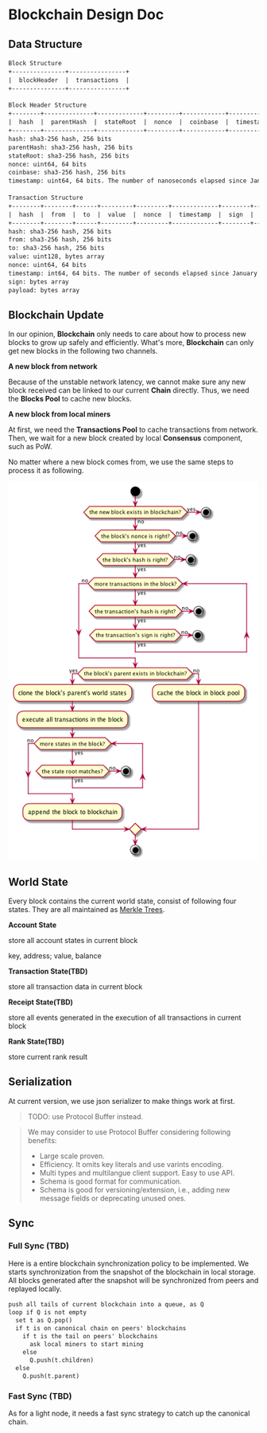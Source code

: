 # Blockchain Design Doc

## Data Structure

``` txt
Block Structure
+---------------+----------------+
|  blockHeader  |  transactions  |
+---------------+----------------+

Block Header Structure
+--------+--------------+-------------+---------+------------+-------------+
|  hash  |  parentHash  |  stateRoot  |  nonce  |  coinbase  |  timestamp  |
+--------+--------------+-------------+---------+------------+-------------+
hash: sha3-256 hash, 256 bits
parentHash: sha3-256 hash, 256 bits
stateRoot: sha3-256 hash, 256 bits
nonce: uint64, 64 bits
coinbase: sha3-256 hash, 256 bits
timestamp: uint64, 64 bits. The number of nanoseconds elapsed since January 1, 1970 UTC.

Transaction Structure
+--------+--------+------+---------+---------+-------------+--------+-----------+
|  hash  |  from  |  to  |  value  |  nonce  |  timestamp  |  sign  |  payload  |
+--------+--------+------+---------+---------+-------------+--------+-----------+
hash: sha3-256 hash, 256 bits
from: sha3-256 hash, 256 bits
to: sha3-256 hash, 256 bits
value: uint128, bytes array
nonce: uint64, 64 bits
timestamp: int64, 64 bits. The number of seconds elapsed since January 1, 1970 UTC.
sign: bytes array
payload: bytes array
```

## Blockchain Update

In our opinion, **Blockchain** only needs to care about how to process new blocks to grow up safely and efficiently. What's more, **Blockchain** can only get new blocks in the following two channels.

**A new block from network**

Because of the unstable network latency, we cannot make sure any new block received can be linked to our current **Chain** directly. Thus, we need the **Blocks Pool** to cache new blocks.

**A new block from local miners**

At first, we need the **Transactions Pool** to cache transactions from network. Then, we wait for a new block created by local **Consensus** component, such as PoW. 

No matter where a new block comes from, we use the same steps to process it as following.

![](resources/blockpool.png)

<!-- 
@startuml addBlockInPool

start

if (the new block exists in blockchain?) then (yes)
    stop
else (no)
    if (the block's nonce is right?) then (yes)
        if (the block's hash is right?) then (yes)
            while (more transactions in the block?) is (yes)
                if (the transaction's hash is right?) then (yes)
                    if (the transaction's sign is right?) then (yes)
                    else (no)
                        stop
                    endif
                else (no)
                    stop
                endif
            endwhile (no)
            if (the block's parent exists in blockchain?) then (yes)
                :clone the block's parent's world states;
                :execute all transactions in the block;
                while (more states in the block?) is (yes)
                    if (the state root matches?) then(yes)
                    else (no)
                        stop
                    endif
                endwhile (no)
                :append the block to blockchain;
            else (no)
                :cache the block in block pool;
            endif
        else (no)
            stop
        endif
    else (no)
        stop
    endif
endif

stop

@enduml 
-->

## World State

Every block contains the current world state, consist of following four states. They are all maintained as [Merkle Trees](./merkle_trie.md).

**Account State**

store all account states in current block

key, address; value, balance

**Transaction State(TBD)**

store all transaction data in current block

**Receipt State(TBD)**

store all events generated in the execution of all transactions in current block

**Rank State(TBD)**

store current rank result

## Serialization

At current version, we use json serializer to make things work at first.

> TODO: use Protocol Buffer instead.

> We may consider to use Protocol Buffer considering following benefits:
> - Large scale proven.
> - Efficiency. It omits key literals and use varints encoding.
> - Multi types and multilangue client support. Easy to use API.
> - Schema is good format for communication.
> - Schema is good for versioning/extension, i.e., adding new message fields or deprecating unused ones.

## Sync

### Full Sync (TBD)

Here is a entire blockchain synchronization policy to be implemented.
We starts synchronization from the snapshot of the blockchain in local storage. All blocks generated after the snapshot will be synchronized from peers and replayed locally.

``` pseudo
push all tails of current blockchain into a queue, as Q
loop if Q is not empty
  set t as Q.pop()
  if t is on canonical chain on peers' blockchains
    if t is the tail on peers' blockchains
      ask local miners to start mining
    else
      Q.push(t.children)
  else
    Q.push(t.parent)
```

### Fast Sync (TBD)

As for a light node, it needs a fast sync strategy to catch up the canonical chain.
